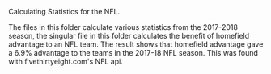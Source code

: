  Calculating Statistics for the NFL.
 
The files in this folder calculate various statistics from the 2017-2018 season, the singular file in this folder calculates the benefit of homefield advantage to an NFL team. The result shows that homefield advantage gave a 6.9% advantage to the teams in the 2017-18 NFL season. This was found with fivethirtyeight.com's NFL api.
